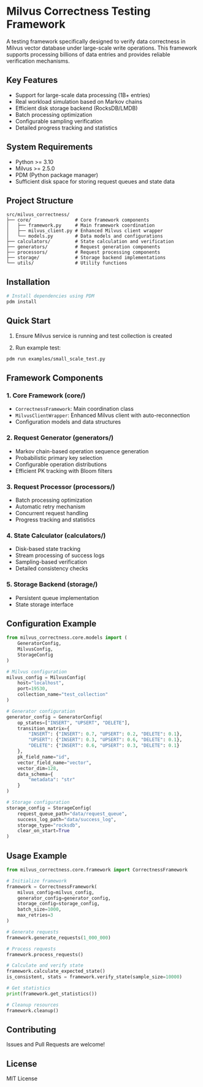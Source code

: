 # Milvus Correctness Testing Framework

A testing framework specifically designed to verify data correctness in Milvus vector database under large-scale write operations. This framework supports processing billions of data entries and provides reliable verification mechanisms.

## Key Features

- Support for large-scale data processing (1B+ entries)
- Real workload simulation based on Markov chains
- Efficient disk storage backend (RocksDB/LMDB)
- Batch processing optimization
- Configurable sampling verification
- Detailed progress tracking and statistics

## System Requirements

- Python >= 3.10
- Milvus >= 2.5.0
- PDM (Python package manager)
- Sufficient disk space for storing request queues and state data

## Project Structure

```
src/milvus_correctness/
├── core/                # Core framework components
│   ├── framework.py     # Main framework coordination
│   ├── milvus_client.py # Enhanced Milvus client wrapper
│   └── models.py        # Data models and configurations
├── calculators/         # State calculation and verification
├── generators/          # Request generation components
├── processors/          # Request processing components
├── storage/             # Storage backend implementations
└── utils/               # Utility functions
```

## Installation

```bash
# Install dependencies using PDM
pdm install
```

## Quick Start

1. Ensure Milvus service is running and test collection is created

2. Run example test:

```bash
pdm run examples/small_scale_test.py
```

## Framework Components

### 1. Core Framework (core/)

- `CorrectnessFramework`: Main coordination class
- `MilvusClientWrapper`: Enhanced Milvus client with auto-reconnection
- Configuration models and data structures

### 2. Request Generator (generators/)

- Markov chain-based operation sequence generation
- Probabilistic primary key selection
- Configurable operation distributions
- Efficient PK tracking with Bloom filters

### 3. Request Processor (processors/)

- Batch processing optimization
- Automatic retry mechanism
- Concurrent request handling
- Progress tracking and statistics

### 4. State Calculator (calculators/)

- Disk-based state tracking
- Stream processing of success logs
- Sampling-based verification
- Detailed consistency checks

### 5. Storage Backend (storage/)

- Persistent queue implementation
- State storage interface

## Configuration Example

```python
from milvus_correctness.core.models import (
    GeneratorConfig,
    MilvusConfig,
    StorageConfig
)

# Milvus configuration
milvus_config = MilvusConfig(
    host="localhost",
    port=19530,
    collection_name="test_collection"
)

# Generator configuration
generator_config = GeneratorConfig(
    op_states=["INSERT", "UPSERT", "DELETE"],
    transition_matrix={
        "INSERT": {"INSERT": 0.7, "UPSERT": 0.2, "DELETE": 0.1},
        "UPSERT": {"INSERT": 0.3, "UPSERT": 0.6, "DELETE": 0.1},
        "DELETE": {"INSERT": 0.6, "UPSERT": 0.3, "DELETE": 0.1}
    },
    pk_field_name="id",
    vector_field_name="vector",
    vector_dim=128,
    data_schema={
        "metadata": "str"
    }
)

# Storage configuration
storage_config = StorageConfig(
    request_queue_path="data/request_queue",
    success_log_path="data/success_log",
    storage_type="rocksdb",
    clear_on_start=True
)
```

## Usage Example

```python
from milvus_correctness.core.framework import CorrectnessFramework

# Initialize framework
framework = CorrectnessFramework(
    milvus_config=milvus_config,
    generator_config=generator_config,
    storage_config=storage_config,
    batch_size=1000,
    max_retries=3
)

# Generate requests
framework.generate_requests(1_000_000)

# Process requests
framework.process_requests()

# Calculate and verify state
framework.calculate_expected_state()
is_consistent, stats = framework.verify_state(sample_size=10000)

# Get statistics
print(framework.get_statistics())

# Cleanup resources
framework.cleanup()
```

## Contributing

Issues and Pull Requests are welcome!

## License

MIT License
